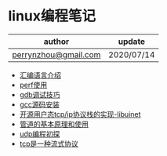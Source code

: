 # linux编程笔记

| author | update |
| ------ | ------ |
| perrynzhou@gmail.com | 2020/07/14 |

- [汇编语言介绍](./document/assembly/汇编语言基本介绍.md)
- [perf使用](./document/tools/perf使用.md)
- [gdb调试技巧](./document/gdb/gdb调试技巧.md)
- [gcc源码安装](./document/gcc/gcc8源码安装.md)
- [开源用户态tcp/ip协议栈的实现-libuinet](./libuinet.tar.gz)
- [管道的基本原理和使用](./document/interprocess/linux管道原理和使用.md)
- [udp编程初探](./document/tcp/udp编程初探.md)
- [tcp是一种流式协议](./document/tcp/tcp是一种流式协议.md)

